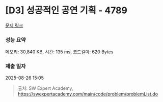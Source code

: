 # [D3] 성공적인 공연 기획 - 4789 

[문제 링크](https://swexpertacademy.com/main/code/problem/problemDetail.do?contestProbId=AWS2dSgKA8MDFAVT) 

### 성능 요약

메모리: 30,840 KB, 시간: 135 ms, 코드길이: 620 Bytes

### 제출 일자

2025-08-26 15:05



> 출처: SW Expert Academy, https://swexpertacademy.com/main/code/problem/problemList.do